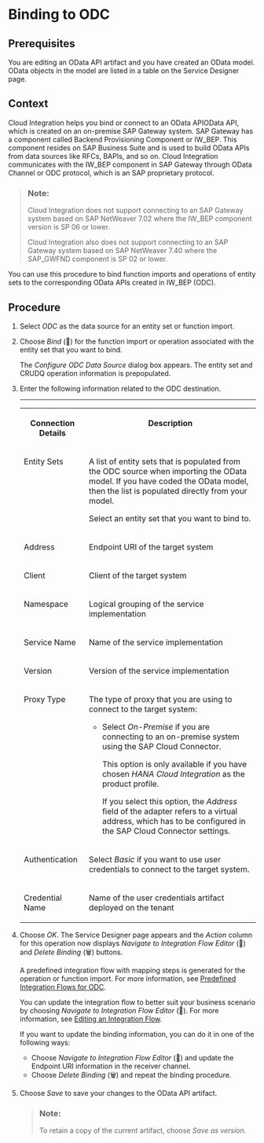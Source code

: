 <!-- loio460e1727bf5f4eb3b69e6945b5758c6b -->

<link rel="stylesheet" type="text/css" href="../css/sap-icons.css"/>

# Binding to ODC



## Prerequisites

You are editing an OData API artifact and you have created an OData model. OData objects in the model are listed in a table on the Service Designer page.



## Context

Cloud Integration helps you bind or connect to an OData APIOData API, which is created on an on-premise SAP Gateway system. SAP Gateway has a component called Backend Provisioning Component or IW\_BEP. This component resides on SAP Business Suite and is used to build OData APIs from data sources like RFCs, BAPIs, and so on. Cloud Integration communicates with the IW\_BEP component in SAP Gateway through OData Channel or ODC protocol, which is an SAP proprietary protocol.

> ### Note:  
> Cloud Integration does not support connecting to an SAP Gateway system based on SAP NetWeaver 7.02 where the IW\_BEP component version is SP 06 or lower.
> 
> Cloud Integration also does not support connecting to an SAP Gateway system based on SAP NetWeaver 7.40 where the SAP\_GWFND component is SP 02 or lower.

You can use this procedure to bind function imports and operations of entity sets to the corresponding OData APIs created in IW\_BEP \(ODC\).



## Procedure

1.  Select *ODC* as the data source for an entity set or function import.

2.  Choose *Bind* \(:link:\) for the function import or operation associated with the entity set that you want to bind.

    The *Configure ODC Data Source* dialog box appears. The entity set and CRUDQ operation information is prepopulated.

3.  Enter the following information related to the ODC destination.

    ****


    <table>
    <tr>
    <th valign="top">

    Connection Details
    
    </th>
    <th valign="top">

    Description
    
    </th>
    </tr>
    <tr>
    <td valign="top">
    
    Entity Sets
    
    </td>
    <td valign="top">
    
    A list of entity sets that is populated from the ODC source when importing the OData model. If you have coded the OData model, then the list is populated directly from your model.

    Select an entity set that you want to bind to.
    
    </td>
    </tr>
    <tr>
    <td valign="top">
    
    Address
    
    </td>
    <td valign="top">
    
    Endpoint URI of the target system
    
    </td>
    </tr>
    <tr>
    <td valign="top">
    
    Client
    
    </td>
    <td valign="top">
    
    Client of the target system
    
    </td>
    </tr>
    <tr>
    <td valign="top">
    
    Namespace
    
    </td>
    <td valign="top">
    
    Logical grouping of the service implementation
    
    </td>
    </tr>
    <tr>
    <td valign="top">
    
    Service Name
    
    </td>
    <td valign="top">
    
    Name of the service implementation
    
    </td>
    </tr>
    <tr>
    <td valign="top">
    
    Version
    
    </td>
    <td valign="top">
    
    Version of the service implementation
    
    </td>
    </tr>
    <tr>
    <td valign="top">
    
    Proxy Type
    
    </td>
    <td valign="top">
    
    The type of proxy that you are using to connect to the target system:

    -   Select *On-Premise* if you are connecting to an on-premise system using the SAP Cloud Connector.

        This option is only available if you have chosen *HANA Cloud Integration* as the product profile.

        If you select this option, the *Address* field of the adapter refers to a virtual address, which has to be configured in the SAP Cloud Connector settings.



    
    </td>
    </tr>
    <tr>
    <td valign="top">
    
    Authentication
    
    </td>
    <td valign="top">
    
    Select *Basic* if you want to use user credentials to connect to the target system.
    
    </td>
    </tr>
    <tr>
    <td valign="top">
    
    Credential Name
    
    </td>
    <td valign="top">
    
    Name of the user credentials artifact deployed on the tenant
    
    </td>
    </tr>
    </table>
    
4.  Choose *OK*. The Service Designer page appears and the *Action* column for this operation now displays *Navigate to Integration Flow Editor* \(<span class="SAP-icons"></span>\) and *Delete Binding* \(:wastebasket:\) buttons.

    A predefined integration flow with mapping steps is generated for the operation or function import. For more information, see [Predefined Integration Flows for ODC](predefined-integration-flows-for-odc-677fcba.md).

    You can update the integration flow to better suit your business scenario by choosing *Navigate to Integration Flow Editor* \(<span class="SAP-icons"></span>\). For more information, see [Editing an Integration Flow](editing-an-integration-flow-ccd062a.md).

    If you want to update the binding information, you can do it in one of the following ways:

    -   Choose *Navigate to Integration Flow Editor* \(<span class="SAP-icons"></span>\) and update the Endpoint URI information in the receiver channel.
    -   Choose *Delete Binding* \(:wastebasket:\) and repeat the binding procedure.

5.  Choose *Save* to save your changes to the OData API artifact.

    > ### Note:  
    > To retain a copy of the current artifact, choose *Save as version*.


